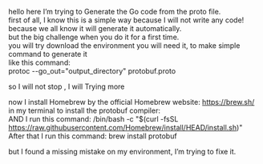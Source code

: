 hello here I’m trying to Generate the Go code from the proto file.<br />
first of all, I know this is a simple way because I will not write any code!<br />
because we all know it will generate it automatically.<br />
but the big challenge when you do it for a first time.<br />
you will try download the environment you will need it, to make simple command to generate it<br />
like this command:<br />
protoc --go_out="output_directory" protobuf.proto<br />


so I will not stop , I will Trying more<br />

now I install Homebrew by the official Homebrew website: https://brew.sh/ in my terminal to install the protobuf compiler:<br />
AND I run this command:    /bin/bash -c "$(curl -fsSL https://raw.githubusercontent.com/Homebrew/install/HEAD/install.sh)"<br />
After that I run this command:    brew install protobuf<br />

but I found a missing mistake on my environment, I’m trying to fixe it.<br />
